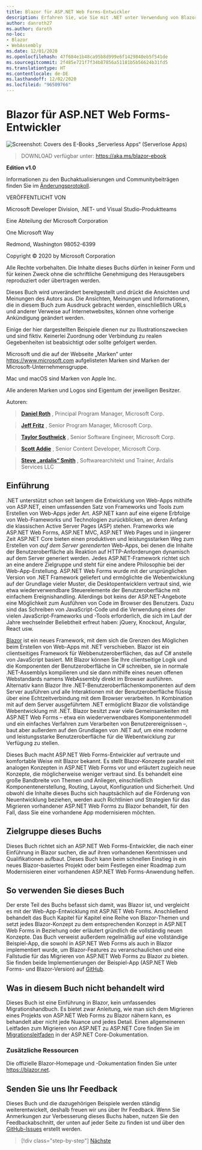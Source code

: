 ```yaml
---
title: Blazor für ASP.NET Web Forms-Entwickler
description: Erfahren Sie, wie Sie mit .NET unter Verwendung von Blazor und .NET Core auf einfache und vertraute Weise ausgewachsene Web-Apps entwickeln können.
author: danroth27
ms.author: daroth
no-loc:
- Blazor
- WebAssembly
ms.date: 12/01/2020
ms.openlocfilehash: 47f684e1b48ca95b8d999e6f1429840eb5f541de
ms.sourcegitcommit: 2f485e721f7f34b87856a51181b5b56624b31fd5
ms.translationtype: HT
ms.contentlocale: de-DE
ms.lasthandoff: 12/02/2020
ms.locfileid: "96509766"
---
```

# <a name="no-locblazor-for-aspnet-web-forms-developers"></a>Blazor für ASP.NET Web Forms-Entwickler

![Screenshot: Covers des E-Books „Serverless Apps“ (Serverlose Apps)](./media/index/blazor-for-aspnet-web-forms-developers.png)

> DOWNLOAD verfügbar unter: <https://aka.ms/blazor-ebook>

**Edition v1.0**

Informationen zu den Buchaktualisierungen und Communitybeiträgen finden Sie im [Änderungsprotokoll](https://aka.ms/blazor-ebook-changelog).

VERÖFFENTLICHT VON

Microsoft Developer Division, .NET- und Visual Studio-Produktteams

Eine Abteilung der Microsoft Corporation

One Microsoft Way

Redmond, Washington 98052-6399

Copyright © 2020 by Microsoft Corporation

Alle Rechte vorbehalten. Die Inhalte dieses Buchs dürfen in keiner Form und für keinen Zweck ohne die schriftliche Genehmigung des Herausgebers reproduziert oder übertragen werden.

Dieses Buch wird unverändert bereitgestellt und drückt die Ansichten und Meinungen des Autors aus. Die Ansichten, Meinungen und Informationen, die in diesem Buch zum Ausdruck gebracht werden, einschließlich URLs und anderer Verweise auf Internetwebsites, können ohne vorherige Ankündigung geändert werden.

Einige der hier dargestellten Beispiele dienen nur zu Illustrationszwecken und sind fiktiv. Keinerlei Zuordnung oder Verbindung zu realen Gegebenheiten ist beabsichtigt oder sollte gefolgert werden.

Microsoft und die auf der Webseite „Marken“ unter <https://www.microsoft.com> aufgelisteten Marken sind Marken der Microsoft-Unternehmensgruppe.

Mac und macOS sind Marken von Apple Inc.

Alle anderen Marken und Logos sind Eigentum der jeweiligen Besitzer.

Autoren:

> **[Daniel Roth](https://github.com/danroth27)** , Principal Program Manager, Microsoft Corp.

> **[Jeff Fritz](https://github.com/csharpfritz)** , Senior Program Manager, Microsoft Corp.

> **[Taylor Southwick](https://github.com/twsouthwick)** , Senior Software Engineer, Microsoft Corp.

> **[Scott Addie](https://github.com/scottaddie)** , Senior Content Developer, Microsoft Corp.

> **[Steve „ardalis“ Smith](https://ardalis.com)** , Softwarearchitekt und Trainer, Ardalis Services LLC

## <a name="introduction"></a>Einführung

.NET unterstützt schon seit langem die Entwicklung von Web-Apps mithilfe von ASP.NET, einen umfassenden Satz von Frameworks und Tools zum Erstellen von Web-Apps jeder Art. ASP.NET kann auf eine eigene Erbfolge von Web-Frameworks und Technologien zurückblicken, an deren Anfang die klassischen Active Server Pages (ASP) stehen. Frameworks wie ASP.NET Web Forms, ASP.NET MVC, ASP.NET Web Pages und in jüngerer Zeit ASP.NET Core bieten einen produktiven und leistungsstarken Weg zum Erstellen von *auf dem Server gerenderten* Web-Apps, bei denen die Inhalte der Benutzeroberfläche als Reaktion auf HTTP-Anforderungen dynamisch auf dem Server generiert werden. Jedes ASP.NET-Framework richtet sich an eine andere Zielgruppe und steht für eine andere Philosophie bei der Web-App-Erstellung. ASP.NET Web Forms wurde mit der ursprünglichen Version von .NET Framework geliefert und ermöglichte die Webentwicklung auf der Grundlage vieler Muster, die Desktopentwicklern vertraut sind, wie etwa wiederverwendbare Steuerelemente der Benutzeroberfläche mit einfachem Ereignishandling. Allerdings bot keins der ASP.NET-Angebote eine Möglichkeit zum Ausführen von Code im Browser des Benutzers. Dazu sind das Schreiben von JavaScript-Code und die Verwendung eines der vielen JavaScript-Frameworks und -Tools erforderlich, die sich im Lauf der Jahre wechselnder Beliebtheit erfreut haben: jQuery, Knockout, Angular, React usw.

[Blazor](https://blazor.net) ist ein neues Framework, mit dem sich die Grenzen des Möglichen beim Erstellen von Web-Apps mit .NET verschieben. Blazor ist ein clientseitiges Framework für Webbenutzeroberflächen, das auf C# anstelle von JavaScript basiert. Mit Blazor können Sie Ihre clientseitige Logik und die Komponenten der Benutzeroberfläche in C# schreiben, sie in normale .NET-Assemblys kompilieren und sie dann mithilfe eines neuen offenen Webstandards namens WebAssembly direkt im Browser ausführen. Alternativ kann Blazor Ihre .NET-Benutzeroberflächenkomponenten auf dem Server ausführen und alle Interaktionen mit der Benutzeroberfläche flüssig über eine Echtzeitverbindung mit dem Browser verarbeiten. In Kombination mit auf dem Server ausgeführtem .NET ermöglicht Blazor die vollständige Webentwicklung mit .NET. Blazor besitzt zwar viele Gemeinsamkeiten mit ASP.NET Web Forms – etwa ein wiederverwendbares Komponentenmodell und ein einfaches Verfahren zum Verarbeiten von Benutzerereignissen –, baut aber außerdem auf den Grundlagen von .NET auf, um eine moderne und leistungsstarke Benutzeroberfläche für die Webentwicklung zur Verfügung zu stellen.

Dieses Buch macht ASP.NET Web Forms-Entwickler auf vertraute und komfortable Weise mit Blazor bekannt. Es stellt Blazor-Konzepte parallel mit analogen Konzepten in ASP.NET Web Forms vor und erläutert zugleich neue Konzepte, die möglicherweise weniger vertraut sind. Es behandelt eine große Bandbreite von Themen und Anliegen, einschließlich Komponentenerstellung, Routing, Layout, Konfiguration und Sicherheit. Und obwohl die Inhalte dieses Buchs sich hauptsächlich auf die Förderung von Neuentwicklung beziehen, werden auch Richtlinien und Strategien für das Migrieren vorhandener ASP.NET Web Forms zu Blazor behandelt, für den Fall, dass Sie eine vorhandene App modernisieren möchten.

## <a name="who-should-use-the-book"></a>Zielgruppe dieses Buchs

Dieses Buch richtet sich an ASP.NET Web Forms-Entwickler, die nach einer Einführung in Blazor suchen, die auf ihren vorhandenen Kenntnissen und Qualifikationen aufbaut. Dieses Buch kann beim schnellen Einstieg in ein neues Blazor-basiertes Projekt oder beim Festlegen einer Roadmap zum Modernisieren einer vorhandenen ASP.NET Web Forms-Anwendung helfen.

## <a name="how-to-use-the-book"></a>So verwenden Sie dieses Buch

Der erste Teil des Buchs befasst sich damit, was Blazor ist, und vergleicht es mit der Web-App-Entwicklung mit ASP.NET Web Forms. Anschließend behandelt das Buch Kapitel für Kapitel eine Reihe von Blazor-Themen und setzt jedes Blazor-Konzept zu dem entsprechenden Konzept in ASP.NET Web Forms in Beziehung oder erläutert gründlich die vollständig neuen Konzepte. Das Buch verweist außerdem regelmäßig auf eine vollständige Beispiel-App, die sowohl in ASP.NET Web Forms als auch in Blazor implementiert wurde, um Blazor-Features zu veranschaulichen und eine Fallstudie für das Migrieren von ASP.NET Web Forms zu Blazor zu bieten. Sie finden beide Implementierungen der Beispiel-App (ASP.NET Web Forms- und Blazor-Version) auf [GitHub](https://github.com/dotnet-architecture/eshoponblazor).

## <a name="what-this-book-doesnt-cover"></a>Was in diesem Buch nicht behandelt wird

Dieses Buch ist eine Einführung in Blazor, kein umfassendes Migrationshandbuch. Es bietet zwar Anleitung, wie man sich dem Migrieren eines Projekts von ASP.NET Web Forms zu Blazor nähern kann, es behandelt aber nicht jede Nuance und jedes Detail. Einen allgemeineren Leitfaden zum Migrieren von ASP.NET zu ASP.NET Core finden Sie im [Migrationsleitfaden](/aspnet/core/migration/proper-to-2x/) in der ASP.NET Core-Dokumentation.

### <a name="additional-resources"></a>Zusätzliche Ressourcen

Die offizielle Blazor-Homepage und -Dokumentation finden Sie unter <https://blazor.net>.

## <a name="send-your-feedback"></a>Senden Sie uns Ihr Feedback

Dieses Buch und die dazugehörigen Beispiele werden ständig weiterentwickelt, deshalb freuen wir uns über Ihr Feedback. Wenn Sie Anmerkungen zur Verbesserung dieses Buchs haben, nutzen Sie den Feedbackabschnitt, der unten auf jeder Seite zu finden ist und über den [GitHub-Issues](https://github.com/dotnet/docs/issues) erstellt werden.

>[!div class="step-by-step"]
>[Nächste](introduction.md)
